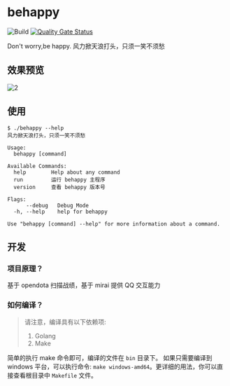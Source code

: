 # behappy
![Build](https://github.com/Bpazy/behappy/workflows/Build/badge.svg)
[![Quality Gate Status](https://sonarcloud.io/api/project_badges/measure?project=Bpazy_behappy&metric=alert_status)](https://sonarcloud.io/dashboard?id=Bpazy_behappy)

Don't worry,be happy. 风力掀天浪打头，只须一笑不须愁

## 效果预览
![2](https://user-images.githubusercontent.com/9838749/123549535-1a3ce300-d79c-11eb-9996-12bf03ce6882.png)


## 使用
```shell
$ ./behappy --help
风力掀天浪打头，只须一笑不须愁

Usage:
  behappy [command]

Available Commands:
  help        Help about any command
  run         运行 behappy 主程序
  version     查看 behappy 版本号

Flags:
      --debug   Debug Mode
  -h, --help    help for behappy

Use "behappy [command] --help" for more information about a command.
```

## 开发
### 项目原理？
基于 opendota 扫描战绩，基于 mirai 提供 QQ 交互能力

### 如何编译？
> 请注意，编译具有以下依赖项:
> 1. Golang
> 2. Make

简单的执行 make 命令即可，编译的文件在 `bin` 目录下。
如果只需要编译到 windows 平台，可以执行命令: `make windows-amd64`。更详细的用法，你可以直接查看根目录中 `Makefile` 文件。
